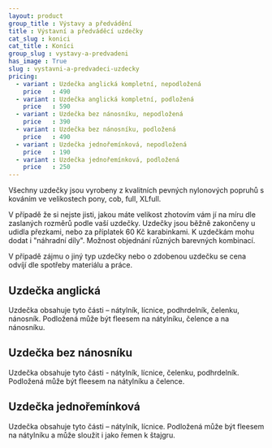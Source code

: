```yaml
---
layout: product
group_title : Výstavy a předvádění
title : Výstavní a předváděcí uzdečky
cat_slug : konici
cat_title : Koníci
group_slug : vystavy-a-predvadeni
has_image : True
slug : vystavni-a-predvadeci-uzdecky
pricing:
  - variant : Uzdečka anglická kompletní, nepodložená
    price   : 490
  - variant : Uzdečka anglická kompletní, podložená
    price   : 590
  - variant : Uzdečka bez nánosníku, nepodložená
    price   : 390
  - variant : Uzdečka bez nánosníku, podložená
    price   : 490
  - variant : Uzdečka jednořemínková, nepodložená
    price   : 190
  - variant : Uzdečka jednořemínková, podložená
    price   : 250
---
```


Všechny uzdečky jsou vyrobeny z kvalitních pevných nylonových popruhů s kováním ve velikostech pony, cob, full, XLfull.

V případě že si nejste jisti, jakou máte velikost zhotovím vám jí na míru dle zaslaných rozměrů podle vaší uzdečky.
Uzdečky jsou běžně zakončeny u udidla přezkami, nebo za příplatek 60&nbsp;Kč karabinkami.
K uzdečkám mohu dodat i "náhradní díly".
Možnost objednání různých barevných kombinací.

V případě zájmu o jiný typ uzdečky nebo o zdobenou uzdečku se cena odvíjí dle spotřeby materiálu a práce.


Uzdečka anglická
----------------

Uzdečka obsahuje tyto části – nátylník, lícnice, podhrdelník, čelenku, nánosník.
Podložená může být fleesem na nátylníku, čelence a na nánosníku.

Uzdečka bez nánosníku
---------------------

Uzdečka obsahuje tyto části - nátylník, lícnice, čelenku, podhrdelník.
Podložená může být fleesem na nátylníku a čelence.


Uzdečka jednořemínková
----------------------

Uzdečka obsahuje tyto části – nátylník, lícnice.
Podložená může být fleesem na nátylníku a může sloužit i jako řemen k štajgru.

